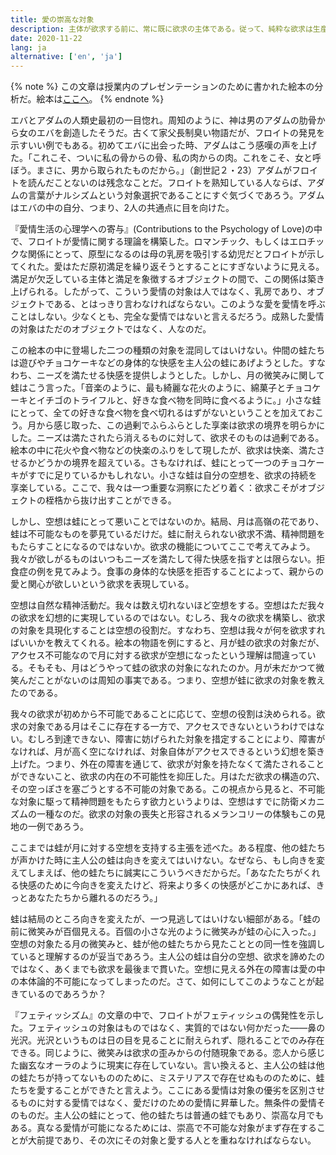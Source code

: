 ```yaml
---
title: 愛の崇高な対象
description: 主体が欲求する前に、常に既に欲求の主体である。従って、純粋な欲求は生産と消費の領域を先回ることができる。愛の快感原則からの根本的な脱離を我々は立ち会う —— 「愛に落ちる」ということは、the base of subject itself is disrupted and dissolved into a storm of sensations which are violently superimposed and fluctuating. Is not love a complete disregard for the consequences, representations, and social orders?
date: 2020-11-22
lang: ja
alternative: ['en', 'ja']
---
```

{% note %}
この文章は授業内のプレゼンテーションのために書かれた絵本の分析だ。絵本は<a href="/the-frog.pdf" download>ここへ</a>。
{% endnote %}

エバとアダムの人類史最初の一目惚れ。周知のように、神は男のアダムの肋骨から女のエバを創造したそうだ。古くて家父長制臭い物語だが、フロイトの発見を示すいい例でもある。初めてエバに出会った時、アダムはこう感嘆の声を上げた。「これこそ、ついに私の骨からの骨、私の肉からの肉。これをこそ、女と呼ぼう。まさに、男から取られたものだから。」（創世記２・23）アダムがフロイトを読んだことないのは残念なことだ。フロイトを熟知している人ならば、アダムの言葉がナルシズムという対象選択であることにすぐ気づくであろう。アダムはエバの中の自分、つまり、2人の共通点に目を向けた。

『愛情生活の心理学への寄与』(Contributions to the Psychology of Love)の中で、フロイトが愛情に関する理論を構築した。ロマンチック、もしくはエロチックな関係にとって、原型になるのは母の乳房を吸引する幼児だとフロイトが示してくれた。愛はただ原初満足を繰り返そうとすることにすぎないように見える。満足が欠乏している主体と満足を象徴するオブジェクトの間で、この関係は築き上げられる。したがって、こういう愛情の対象は人ではなく、乳房であり、オブジェクトである、とはっきり言わなければならない。このような愛を愛情を呼ぶことはしない。少なくとも、完全な愛情ではないと言えるだろう。成熟した愛情の対象はただのオブジェクトではなく、人なのだ。

この絵本の中に登場した二つの種類の対象を混同してはいけない。仲間の蛙たちは遊びやチョコケーキなどの身体的な快感を主人公の蛙にあげようとした。すなわち、ニーズを満たせる快感を提供しようとした。しかし、月の微笑みに関して蛙はこう言った。「音楽のように、最も綺麗な花火のように、綿菓子とチョコケーキとイチゴのトライフルと、好きな食べ物を同時に食べるように。」小さな蛙にとって、全ての好きな食べ物を食べ切れるはずがないということを加えておこう。月から感じ取った、この過剰でふらふらとした享楽は欲求の境界を明らかにした。ニーズは満たされたら消えるものに対して、欲求そのものは過剰である。絵本の中に花火や食べ物などの快楽のふりをして現したが、欲求は快楽、満たさせるかどうかの境界を超えている。さもなければ、蛙にとって一つのチョコケーキがすでに足りているかもしれない。小さな蛙は自分の空想を、欲求の持続を享楽している。ここで、我々は一つ重要な洞察にたどり着く：欲求こそがオブジェクトの桎梏から抜け出すことができる。

しかし、空想は蛙にとって悪いことではないのか。結局、月は高嶺の花であり、蛙は不可能なものを夢見ているだけだ。蛙に耐えられない欲求不満、精神問題をもたらすことになるのではないか。欲求の機能についてここで考えてみよう。我々が欲しがるものはいつもニーズを満たして得た快感を指すとは限らない。拒食症の例を見てみよう。食事の身体的な快感を拒否することによって、親からの愛と関心が欲しいという欲求を表現している。

空想は自然な精神活動だ。我々は数え切れないほど空想をする。空想はただ我々の欲求を幻想的に実現しているのではない。むしろ、我々の欲求を構築し、欲求の対象を具現化することは空想の役割だ。すなわち、空想は我々が何を欲求すればいいかを教えてくれる。絵本の物語を例にすると、月が蛙の欲求の対象だが、アクセス不可能なので月に対する欲求が空想になったという理解は間違っている。そもそも、月はどうやって蛙の欲求の対象になれたのか。月が未だかつて微笑んだことがないのは周知の事実である。つまり、空想が蛙に欲求の対象を教えたのである。

我々の欲求が初めから不可能であることに応じて、空想の役割は決められる。欲求の対象である月はそこに存在する一方で、アクセスできないというわけではない。むしろ到達できない、障害に妨げられた対象を措定することにより、障害がなければ、月が高く空になければ、対象自体がアクセスできるという幻想を築き上げた。つまり、外在の障害を通じて、欲求が対象を持たなくて満たされることができないこと、欲求の内在の不可能性を抑圧した。月はただ欲求の構造の穴、その空っぽさを塞ごうとする不可能の対象である。この視点から見ると、不可能な対象に駆って精神問題をもたらす欲力というよりは、空想はすでに防衛メカニズムの一種なのだ。欲求の対象の喪失と形容されるメランコリーの体験もこの見地の一例であろう。

ここまでは蛙が月に対する空想を支持する主張を述べた。ある程度、他の蛙たちが声かけた時に主人公の蛙は向きを変えてはいけない。なぜなら、もし向きを変えてしまえば、他の蛙たちに誠実にこういうべきだからだ。「あなたたちがくれる快感のために今向きを変えたけど、将来より多くの快感がどこかにあれば、きっとあなたたちから離れるのだろう。」

蛙は結局のところ向きを変えたが、一つ見逃してはいけない細部がある。「蛙の前に微笑みが百個見える。百個の小さな光のように微笑みが蛙の心に入った。」空想の対象たる月の微笑みと、蛙が他の蛙たちから見たこととの同一性を強調していると理解するのが妥当であろう。主人公の蛙は自分の空想、欲求を諦めたのではなく、あくまでも欲求を最後まで貫いた。空想に見える外在の障害は愛の中の本体論的不可能になってしまったのだ。さて、如何にしてこのようなことが起きているのであろうか？

『フェティッシズム』の文章の中で、フロイトがフェティッシュの偶発性を示した。フェティッシュの対象はものではなく、実質的ではない何かだった——鼻の光沢。光沢というものは日の目を見ることに耐えられず、隠れることでのみ存在できる。同じように、微笑みは欲求の歪みからの付随現象である。恋人から感じた幽玄なオーラのように現実に存在していない。言い換えると、主人公の蛙は他の蛙たちが持ってないもののために、ミステリアスで存在せぬもののために、蛙たちを愛することができたと言えよう。ここにある愛情は対象の優劣を区別させるものに対する愛情ではなく、愛だけのための愛情に昇華した。無条件の愛情そのものだ。主人公の蛙にとって、他の蛙たちは普通の蛙でもあり、崇高な月でもある。真なる愛情が可能になるためには、崇高で不可能な対象がまず存在することが大前提であり、その次にその対象と愛する人とを重ねなければならない。